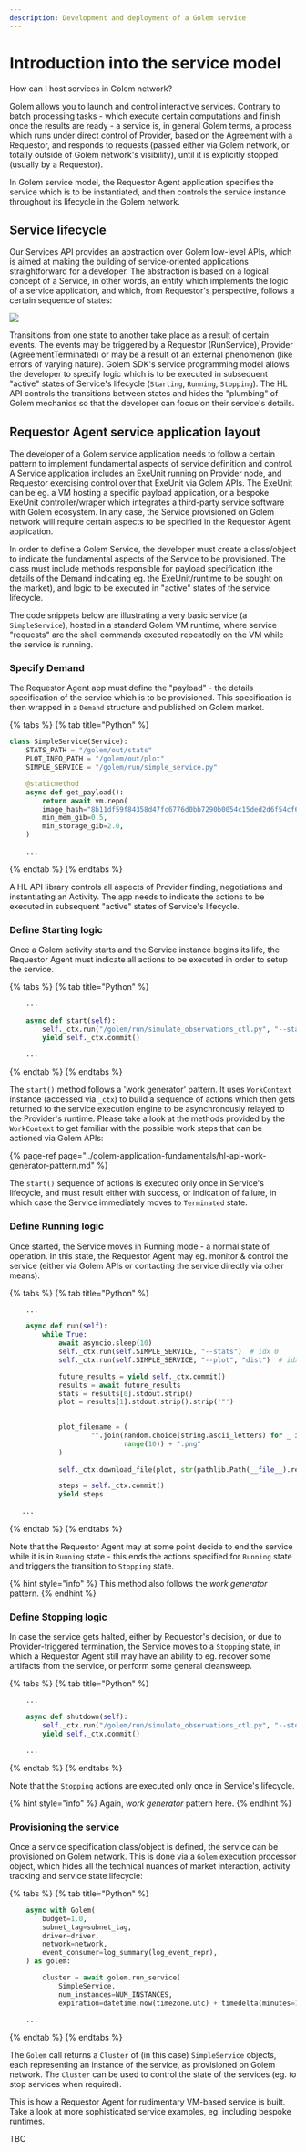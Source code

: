 ```yaml
---
description: Development and deployment of a Golem service
---
```


# Introduction into the service model

How can I host services in Golem network?

Golem allows you to launch and control interactive services. Contrary to batch processing tasks - which execute certain computations and finish once the results are ready - a service is, in general Golem terms, a process which runs under direct control of Provider, based on the Agreement with a Requestor, and responds to requests \(passed either via Golem network, or totally outside of Golem network's visibility\), until it is explicitly stopped \(usually by a Requestor\).

In Golem service model, the Requestor Agent application specifies the service which is to be instantiated, and then controls the service instance throughout its lifecycle in the Golem network.

## Service lifecycle

Our Services API provides an abstraction over Golem low-level APIs, which is aimed at making the building of service-oriented applications straightforward for a developer. The abstraction is based on a logical concept of a Service, in other words, an entity which implements the logic of a service application, and which, from Requestor's perspective, follows a certain sequence of states:

![](../../.gitbook/assets/service-state-diagram-state-diagram-for-handbook-1-.png)

Transitions from one state to another take place as a result of certain events. The events may be triggered by a Requestor \(RunService\), Provider \(AgreementTerminated\) or may be a result of an external phenomenon \(like errors of varying nature\). Golem SDK's service programming model allows the developer to specify logic which is to be executed in subsequent "active" states of Service's lifecycle \(`Starting`, `Running`, `Stopping`\). The HL API controls the transitions between states and hides the "plumbing" of Golem mechanics so that the developer can focus on their service's details.

## Requestor Agent service application layout

The developer of a Golem service application needs to follow a certain pattern to implement fundamental aspects of service definition and control. A Service application includes an ExeUnit running on Provider node, and Requestor exercising control over that ExeUnit via Golem APIs. The ExeUnit can be eg. a VM hosting a specific payload application, or a bespoke ExeUnit controller/wraper which integrates a third-party service software with Golem ecosystem. In any case, the Service provisioned on Golem network will require certain aspects to be specified in the Requestor Agent application.

In order to define a Golem Service, the developer must create a class/object to indicate the fundamental aspects of the Service to be provisioned. The class must include methods responsible for payload specification \(the details of the Demand indicating eg. the ExeUnit/runtime to be sought on the market\), and logic to be executed in "active" states of the service lifecycle. 

The code snippets below are illustrating a very basic service \(a `SimpleService`\), hosted in a standard Golem VM runtime, where service "requests" are the shell commands executed repeatedly on the VM while the service is running. 

### Specify Demand

The Requestor Agent app must define the "payload" - the details specification of the service which is to be provisioned. This specification is then wrapped in a `Demand` structure and published on Golem market. 

{% tabs %}
{% tab title="Python" %}
```python
class SimpleService(Service):
    STATS_PATH = "/golem/out/stats"
    PLOT_INFO_PATH = "/golem/out/plot"
    SIMPLE_SERVICE = "/golem/run/simple_service.py"

    @staticmethod    
    async def get_payload():
        return await vm.repo(
        image_hash="8b11df59f84358d47fc6776d0bb7290b0054c15ded2d6f54cf634488",
        min_mem_gib=0.5,
        min_storage_gib=2.0,
    )
    
    ...
```
{% endtab %}
{% endtabs %}

A HL API library controls all aspects of Provider finding, negotiations and instantiating an Activity. The app needs to indicate the actions to be executed in subsequent "active" states of Service's lifecycle. 

### Define Starting logic

Once a Golem activity starts and the Service instance begins its life, the Requestor Agent must indicate all actions to be executed in order to setup the service.

{% tabs %}
{% tab title="Python" %}
```python
    ...
    
    async def start(self):
        self._ctx.run("/golem/run/simulate_observations_ctl.py", "--start")
        yield self._ctx.commit()
        
    ...
```
{% endtab %}
{% endtabs %}

The `start()` method follows a 'work generator' pattern. It uses `WorkContext` instance \(accessed via `_ctx`\) to build a sequence of actions which then gets returned to the service execution engine to be asynchronously relayed to the Provider's runtime. Please take a look at the methods provided by the `WorkContext` to get familiar with the possible work steps that can be actioned via Golem APIs:

{% page-ref page="../golem-application-fundamentals/hl-api-work-generator-pattern.md" %}

The `start()` sequence of actions is executed only once in Service's lifecycle, and must result either with success, or indication of failure, in which case the Service immediately moves to `Terminated` state. 

### Define Running logic

Once started, the Service moves in Running mode - a normal state of operation. In this state, the Requestor Agent may eg. monitor & control the service \(either via Golem APIs or contacting the service directly via other means\).

{% tabs %}
{% tab title="Python" %}
```python
    ...

    async def run(self):
        while True:
            await asyncio.sleep(10)
            self._ctx.run(self.SIMPLE_SERVICE, "--stats")  # idx 0
            self._ctx.run(self.SIMPLE_SERVICE, "--plot", "dist")  # idx 1

            future_results = yield self._ctx.commit()
            results = await future_results
            stats = results[0].stdout.strip()
            plot = results[1].stdout.strip().strip('"')

        
            plot_filename = (
                    "".join(random.choice(string.ascii_letters) for _ in
                            range(10)) + ".png"
            )
        
            self._ctx.download_file(plot, str(pathlib.Path(__file__).resolve().parent / plot_filename))

            steps = self._ctx.commit()
            yield steps
            
   ...

```
{% endtab %}
{% endtabs %}

Note that the Requestor Agent may at some point decide to end the service while it is in `Running` state - this ends the actions specified for `Running` state and triggers the transition to `Stopping` state.

{% hint style="info" %}
This method also follows the _work generator_ pattern.
{% endhint %}

### Define Stopping logic

In case the service gets halted, either by Requestor's decision, or due to Provider-triggered termination, the Service moves to a `Stopping` state, in which a Requestor Agent still may have an ability to eg. recover some artifacts from the service, or perform some general cleansweep.

{% tabs %}
{% tab title="Python" %}
```python
    ...

    async def shutdown(self):
        self._ctx.run("/golem/run/simulate_observations_ctl.py", "--stop")
        yield self._ctx.commit()

    ...
```
{% endtab %}
{% endtabs %}

Note that the `Stopping` actions are executed only once in Service's lifecycle.   

{% hint style="info" %}
Again, _work generator_ pattern here.
{% endhint %}

### Provisioning the service

Once a service specification class/object is defined, the service can be provisioned on Golem network. This is done via a `Golem` execution processor object, which hides all the technical nuances of market interaction, activity tracking and service state lifecycle:

{% tabs %}
{% tab title="Python" %}
```python
    async with Golem(
        budget=1.0,
        subnet_tag=subnet_tag,
        driver=driver,
        network=network,
        event_consumer=log_summary(log_event_repr),
    ) as golem:

        cluster = await golem.run_service(
            SimpleService,
            num_instances=NUM_INSTANCES,
            expiration=datetime.now(timezone.utc) + timedelta(minutes=15))
            
    ...
```
{% endtab %}
{% endtabs %}

The `Golem` call returns a `Cluster` of \(in this case\) `SimpleService` objects, each representing an instance of the service, as provisioned on Golem network. The `Cluster` can be used to control the state of the services \(eg. to stop services when required\).

This is how a Requestor Agent for rudimentary VM-based service is built. Take a look at more sophisticated service examples, eg. including bespoke runtimes. 

TBC



